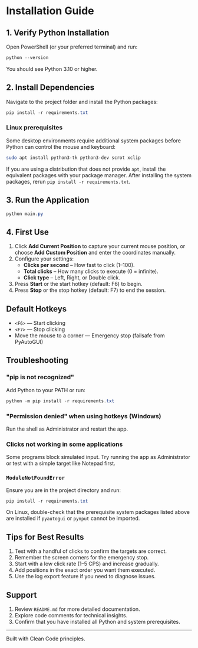 # Installation Guide

## 1. Verify Python Installation

Open PowerShell (or your preferred terminal) and run:

```powershell
python --version
```

You should see Python 3.10 or higher.

## 2. Install Dependencies

Navigate to the project folder and install the Python packages:

```powershell
pip install -r requirements.txt
```

### Linux prerequisites

Some desktop environments require additional system packages before Python can control the mouse and keyboard:

```bash
sudo apt install python3-tk python3-dev scrot xclip
```

If you are using a distribution that does not provide `apt`, install the equivalent packages with your package manager. After installing the system packages, rerun `pip install -r requirements.txt`.

## 3. Run the Application

```powershell
python main.py
```

## 4. First Use

1. Click **Add Current Position** to capture your current mouse position, or choose **Add Custom Position** and enter the coordinates manually.
2. Configure your settings:
   - **Clicks per second** – How fast to click (1–100).
   - **Total clicks** – How many clicks to execute (0 = infinite).
   - **Click type** – Left, Right, or Double click.
3. Press **Start** or the start hotkey (default: F6) to begin.
4. Press **Stop** or the stop hotkey (default: F7) to end the session.

## Default Hotkeys

- `<F6>` — Start clicking
- `<F7>` — Stop clicking
- Move the mouse to a corner — Emergency stop (failsafe from PyAutoGUI)

## Troubleshooting

### "pip is not recognized"

Add Python to your PATH or run:

```powershell
python -m pip install -r requirements.txt
```

### "Permission denied" when using hotkeys (Windows)

Run the shell as Administrator and restart the app.

### Clicks not working in some applications

Some programs block simulated input. Try running the app as Administrator or test with a simple target like Notepad first.

### `ModuleNotFoundError`

Ensure you are in the project directory and run:

```powershell
pip install -r requirements.txt
```

On Linux, double-check that the prerequisite system packages listed above are installed if `pyautogui` or `pynput` cannot be imported.

## Tips for Best Results

1. Test with a handful of clicks to confirm the targets are correct.
2. Remember the screen corners for the emergency stop.
3. Start with a low click rate (1–5 CPS) and increase gradually.
4. Add positions in the exact order you want them executed.
5. Use the log export feature if you need to diagnose issues.

## Support

1. Review `README.md` for more detailed documentation.
2. Explore code comments for technical insights.
3. Confirm that you have installed all Python and system prerequisites.

---
Built with Clean Code principles.
